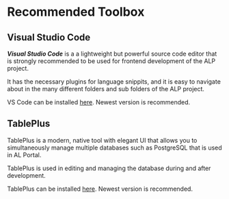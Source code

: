 # Recommended Toolbox

## Visual Studio Code

***Visual Studio Code*** is a a lightweight but powerful source code editor that is strongly recommended to be used for frontend development of the ALP project. 

It has the necessary plugins for language snippits, and it is easy to navigate about in the many different folders and sub folders of the ALP project.

VS Code can be installed [here](https://code.visualstudio.com/download). Newest version is recommended.

## TablePlus

TablePlus is a modern, native tool with elegant UI that allows you to simultaneously manage multiple databases such as PostgreSQL that is used in AL Portal. 

TablePlus is used in editing and managing the database during and after development.

TablePlus can be installed [here](https://tableplus.com/download). Newest version is recommended.
